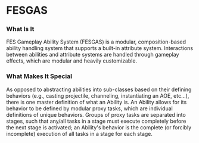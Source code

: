 # FESGAS

### What Is It
FES Gameplay Ability System (FESGAS) is a modular, composition-based ability handling system that supports a built-in attribute system. Interactions between abilities and attribute systems are handled through gameplay effects, which are modular and heavily customizable. 

### What Makes It Special
As opposed to abstracting abilities into sub-classes based on their defining behaviors (e.g., casting projectile, channeling, instantiating an AOE, etc...), there is one master definition of what an Ability is. An Ability allows for its behavior to be defined by modular proxy tasks, which are individual definitions of unique behaviors. Groups of proxy tasks are separated into stages, such that any/all tasks in a stage must execute completely before the next stage is activated; an Ability's behavior is the complete (or forcibly incomplete) execution of all tasks in a stage for each stage.
